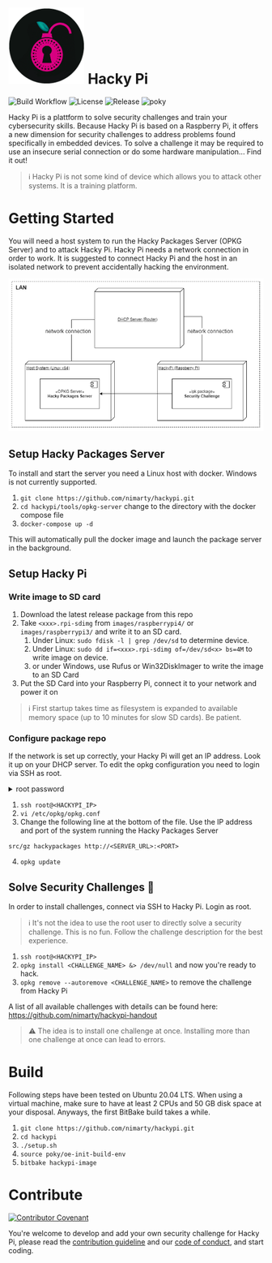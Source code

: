 # <img src="res/hackypi_logo.png" width="150"> Hacky Pi 
![Build Workflow](https://github.com/nimarty/hackypi/actions/workflows/main.yml/badge.svg)
![License](https://img.shields.io/github/license/nimarty/hackypi)
![Release](https://img.shields.io/github/v/release/nimarty/hackypi)
![poky](https://img.shields.io/badge/poky-dunfell%2023.0.20-informational?logo=linux)

Hacky Pi is a plattform to solve security challenges and train your cybersecurity skills. Because Hacky Pi is based on a Raspberry Pi, it offers a new dimension for security challenges to address problems found specifically in embedded devices. To solve a challenge it may be required to use an insecure serial connection or do some hardware manipulation... Find it out! 

> ℹ️ Hacky Pi is not some kind of device which allows you to attack other systems. It is a training platform.

# Getting Started
You will need a host system to run the Hacky Packages Server (OPKG Server) and to attack Hacky Pi. Hacky Pi needs a network connection in order to work. It is suggested to connect Hacky Pi and the host in an isolated network to prevent accidentally hacking the environment. 

<img src="res/hackypi_deployment.png" width="600">

## Setup Hacky Packages Server
To install and start the server you need a Linux host with docker. Windows is not currently supported.
1. `git clone https://github.com/nimarty/hackypi.git`
1. `cd hackypi/tools/opkg-server` change to the directory with the docker compose file
1. `docker-compose up -d`

This will automatically pull the docker image and launch the package server in the background.

## Setup Hacky Pi
### Write image to SD card
1. Download the latest release package from this repo
1. Take `<xxx>.rpi-sdimg` from `images/raspberrypi4/` or `images/raspberrypi3/` and write it to an SD card.
    1. Under Linux: `sudo fdisk -l | grep /dev/sd` to determine device.
    1. Under Linux: `sudo dd if=<xxx>.rpi-sdimg of=/dev/sd<x> bs=4M` to write image on device.
    1. or under Windows, use Rufus or Win32DiskImager to write the image to an SD Card
1. Put the SD Card into your Raspberry Pi, connect it to your network and power it on

> ℹ️ First startup takes time as filesystem is expanded to available memory space (up to 10 minutes for slow SD cards). Be patient.

### Configure package repo
If the network is set up correctly, your Hacky Pi will get an IP address. Look it up on your DHCP server. To edit the opkg configuration you need to login via SSH as root.

<details>
  <summary>root password</summary>
  cG#e*n&5!kB3
</details>

1. `ssh root@<HACKYPI_IP>` 
1. `vi /etc/opkg/opkg.conf`
1. Change the following line at the bottom of the file. Use the IP address and port of the system running the Hacky Packages Server
```
src/gz hackypackages http://<SERVER_URL>:<PORT>
```
4. `opkg update`

## Solve Security Challenges 🤖
In order to install challenges, connect via SSH to Hacky Pi. Login as root.

> ℹ️ It's not the idea to use the root user to directly solve a security challenge. This is no fun. Follow the challenge description for the best experience.

1. `ssh root@<HACKYPI_IP>` 
1. `opkg install <CHALLENGE_NAME> &> /dev/null` and now you're ready to hack.
1. `opkg remove --autoremove <CHALLENGE_NAME>` to remove the challenge from Hacky Pi

A list of all available challenges with details can be found here: <https://github.com/nimarty/hackypi-handout>

> :warning: The idea is to install one challenge at once. Installing more than one challenge at once can lead to errors.

# Build
Following steps have been tested on Ubuntu 20.04 LTS. When using a virtual machine, make sure to have at least 2 CPUs and 50 GB disk space at your disposal. Anyways, the first BitBake build takes a while.
1. `git clone https://github.com/nimarty/hackypi.git`
1. `cd hackypi`
1. `./setup.sh`
1. `source poky/oe-init-build-env`
1. `bitbake hackypi-image`

# Contribute
[![Contributor Covenant](https://img.shields.io/badge/Contributor%20Covenant-2.1-4baaaa.svg)](.github/CODE_OF_CONDUCT.md)

You're welcome to develop and add your own security challenge for Hacky Pi, please read the [contribution guideline](.github/CONTRIBUTING.md) and our [code of conduct](.github/CODE_OF_CONDUCT.md), and start coding.
